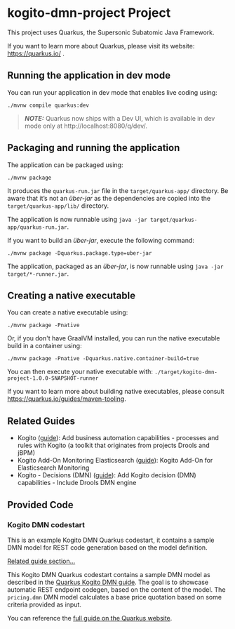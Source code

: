 # kogito-dmn-project Project

This project uses Quarkus, the Supersonic Subatomic Java Framework.

If you want to learn more about Quarkus, please visit its website: https://quarkus.io/ .

## Running the application in dev mode

You can run your application in dev mode that enables live coding using:
```shell script
./mvnw compile quarkus:dev
```

> **_NOTE:_**  Quarkus now ships with a Dev UI, which is available in dev mode only at http://localhost:8080/q/dev/.

## Packaging and running the application

The application can be packaged using:
```shell script
./mvnw package
```
It produces the `quarkus-run.jar` file in the `target/quarkus-app/` directory.
Be aware that it’s not an _über-jar_ as the dependencies are copied into the `target/quarkus-app/lib/` directory.

The application is now runnable using `java -jar target/quarkus-app/quarkus-run.jar`.

If you want to build an _über-jar_, execute the following command:
```shell script
./mvnw package -Dquarkus.package.type=uber-jar
```

The application, packaged as an _über-jar_, is now runnable using `java -jar target/*-runner.jar`.

## Creating a native executable

You can create a native executable using: 
```shell script
./mvnw package -Pnative
```

Or, if you don't have GraalVM installed, you can run the native executable build in a container using: 
```shell script
./mvnw package -Pnative -Dquarkus.native.container-build=true
```

You can then execute your native executable with: `./target/kogito-dmn-project-1.0.0-SNAPSHOT-runner`

If you want to learn more about building native executables, please consult https://quarkus.io/guides/maven-tooling.

## Related Guides

- Kogito ([guide](https://quarkus.io/guides/kogito)): Add business automation capabilities - processes and rules with Kogito (a toolkit that originates from projects Drools and jBPM)
- Kogito Add-On Monitoring Elasticsearch ([guide](https://quarkus.io/guides/kogito)): Kogito Add-On for Elasticsearch Monitoring
- Kogito - Decisions (DMN) ([guide](https://quarkus.io/guides/kogito-dmn)): Add Kogito decision (DMN) capabilities - Include Drools DMN engine

## Provided Code

### Kogito DMN codestart

This is an example Kogito DMN Quarkus codestart, it contains a sample DMN model for REST code generation based on the model definition.

[Related guide section...](https://quarkus.io/guides/kogito-dmn)

This Kogito DMN Quarkus codestart contains a sample DMN model as described in the [Quarkus Kogito DMN guide](https://quarkus.io/guides/kogito-dmn).
The goal is to showcase automatic REST endpoint codegen, based on the content of the model.
The `pricing.dmn` DMN model calculates a base price quotation based on some criteria provided as input.

You can reference the [full guide on the Quarkus website](https://quarkus.io/guides/kogito-dmn).
